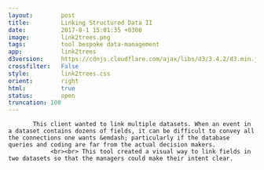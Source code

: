 ```yaml
---
layout:        post
title:         Linking Structured Data II
date:          2017-8-1 15:01:35 +0300
image:         link2trees.png
tags:          tool bespoke data-management
app:           link2trees
d3version:     https://cdnjs.cloudflare.com/ajax/libs/d3/3.4.2/d3.min.js
crossfilter:   False
style:         link2trees.css
orient:        right
html:          true
status:        open
truncation: 100
---
```


           This client wanted to link multiple datasets. When an event in a dataset contains dozens of fields, it can be difficult to convey all the connections one wants &emdash; particularly if the database queries and coding are far from the actual decision makers.
                <br><br> This tool created a visual way to link fields in two datasets so that the managers could make their intent clear.
     
